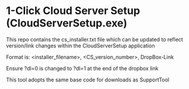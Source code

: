 # 1-Click Cloud Server Setup (CloudServerSetup.exe)

This repo contains the cs_installer.txt file which can be updated to reflect version/link changes within the CloudServerSetup application 

Format is:   <installer_filename>, <CS_version_number>, DropBox-Link

Ensure ?dl=0 is changed to ?dl=1 at the end of the dropbox link

This tool adopts the same base code for downloads as SupportTool
